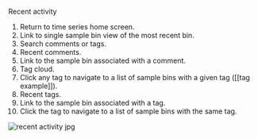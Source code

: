 Recent activity

1. Return to time series home screen.
2. Link to single sample bin view of the most recent bin.
3. Search comments or tags.
4. Recent comments.
5. Link to the sample bin associated with a comment.
6. Tag cloud.
7. Click any tag to navigate to a list of sample bins with a given tag ([[tag example]]).
8. Recent tags.
9. Link to the sample bin associated with a tag.
10. Click the tag to navigate to a list of sample bins with the same tag.

![recent activity jpg](https://cloud.githubusercontent.com/assets/14059636/11544034/c5f4fada-990d-11e5-925e-b83d495ad476.JPG)
